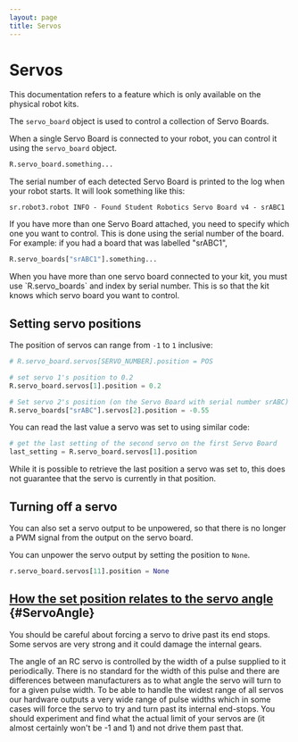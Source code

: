 ```yaml
---
layout: page
title: Servos
---
```


Servos
======

<div class="info">
This documentation refers to a feature which is only available on the physical robot kits.
</div>

The `servo_board` object is used to control a collection of Servo Boards.

When a single Servo Board is connected to your robot, you can control it
using the `servo_board` object.

~~~~~ python
R.servo_board.something...
~~~~~

The serial number of each detected Servo Board is printed to the log when your robot starts.
It will look something like this:

~~~~~ not-code
sr.robot3.robot INFO - Found Student Robotics Servo Board v4 - srABC1
~~~~~

If you have more than one Servo Board attached, you need to specify which one you want to control. This is done using the serial number of the board. For example: if you had a board that was labelled "srABC1",

~~~~~ python
R.servo_boards["srABC1"].something...
~~~~~

<div class="warning" markdown="1">
  When you have more than one servo board connected to your kit,
  you must use `R.servo_boards` and index by serial number. This is so
  that the kit knows which servo board you want to control.
</div>

Setting servo positions
-----------------------

The position of servos can range from `-1` to `1` inclusive:

~~~~~ python
# R.servo_board.servos[SERVO_NUMBER].position = POS

# set servo 1's position to 0.2
R.servo_board.servos[1].position = 0.2

# Set servo 2's position (on the Servo Board with serial number srABC) to -0.55
R.servo_boards["srABC"].servos[2].position = -0.55
~~~~~

You can read the last value a servo was set to using similar code:

~~~~~ python
# get the last setting of the second servo on the first Servo Board
last_setting = R.servo_board.servos[1].position
~~~~~

<div class="info" markdown="1">
While it is possible to retrieve the last position a servo was set to,
this does not guarantee that the servo is currently in that position.
</div>

Turning off a servo
-------------------

You can also set a servo output to be unpowered, so that there is no longer a PWM signal from the output on the servo board.

You can unpower the servo output by setting the position to `None`.

~~~~~ python
r.servo_board.servos[11].position = None
~~~~~

[How the set position relates to the servo angle](#ServoAngle) {#ServoAngle}
-----------------------------------------------

<div class="warning">
You should be careful about forcing a servo to drive past its end stops.
Some servos are very strong and it could damage the internal gears.
</div>

The angle of an RC servo is controlled by the width of a pulse supplied to it periodically.
There is no standard for the width of this pulse and there are differences between manufacturers as to what angle the servo will turn to for a given pulse width.
To be able to handle the widest range of all servos our hardware outputs a very wide range of pulse widths which in some cases will force the servo to try and turn past its internal end-stops.
You should experiment and find what the actual limit of your servos are (it almost certainly won't be -1 and 1) and not drive them past that.
